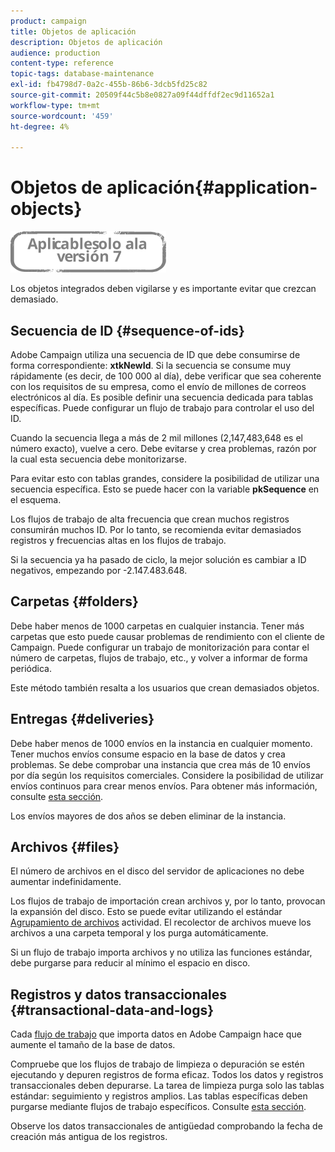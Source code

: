 ```yaml
---
product: campaign
title: Objetos de aplicación
description: Objetos de aplicación
audience: production
content-type: reference
topic-tags: database-maintenance
exl-id: fb4798d7-0a2c-455b-86b6-3dcb5fd25c82
source-git-commit: 20509f44c5b8e0827a09f44dffdf2ec9d11652a1
workflow-type: tm+mt
source-wordcount: '459'
ht-degree: 4%

---
```


# Objetos de aplicación{#application-objects}

![](../../assets/v7-only.svg)

Los objetos integrados deben vigilarse y es importante evitar que crezcan demasiado.

## Secuencia de ID {#sequence-of-ids}

Adobe Campaign utiliza una secuencia de ID que debe consumirse de forma correspondiente: **xtkNewId**. Si la secuencia se consume muy rápidamente (es decir, de 100 000 al día), debe verificar que sea coherente con los requisitos de su empresa, como el envío de millones de correos electrónicos al día. Es posible definir una secuencia dedicada para tablas específicas. Puede configurar un flujo de trabajo para controlar el uso del ID.

Cuando la secuencia llega a más de 2 mil millones (2,147,483,648 es el número exacto), vuelve a cero. Debe evitarse y crea problemas, razón por la cual esta secuencia debe monitorizarse.

Para evitar esto con tablas grandes, considere la posibilidad de utilizar una secuencia específica. Esto se puede hacer con la variable **pkSequence** en el esquema.

Los flujos de trabajo de alta frecuencia que crean muchos registros consumirán muchos ID. Por lo tanto, se recomienda evitar demasiados registros y frecuencias altas en los flujos de trabajo.

Si la secuencia ya ha pasado de ciclo, la mejor solución es cambiar a ID negativos, empezando por -2.147.483.648.

## Carpetas {#folders}

Debe haber menos de 1000 carpetas en cualquier instancia. Tener más carpetas que esto puede causar problemas de rendimiento con el cliente de Campaign. Puede configurar un trabajo de monitorización para contar el número de carpetas, flujos de trabajo, etc., y volver a informar de forma periódica.

Este método también resalta a los usuarios que crean demasiados objetos.

## Entregas {#deliveries}

Debe haber menos de 1000 envíos en la instancia en cualquier momento. Tener muchos envíos consume espacio en la base de datos y crea problemas. Se debe comprobar una instancia que crea más de 10 envíos por día según los requisitos comerciales. Considere la posibilidad de utilizar envíos continuos para crear menos envíos. Para obtener más información, consulte [esta sección](../../workflow/using/continuous-delivery.md).

Los envíos mayores de dos años se deben eliminar de la instancia.

## Archivos {#files}

El número de archivos en el disco del servidor de aplicaciones no debe aumentar indefinidamente.

Los flujos de trabajo de importación crean archivos y, por lo tanto, provocan la expansión del disco. Esto se puede evitar utilizando el estándar [Agrupamiento de archivos](../../workflow/using/file-collector.md) actividad. El recolector de archivos mueve los archivos a una carpeta temporal y los purga automáticamente.

Si un flujo de trabajo importa archivos y no utiliza las funciones estándar, debe purgarse para reducir al mínimo el espacio en disco.

## Registros y datos transaccionales {#transactional-data-and-logs}

Cada [flujo de trabajo](../../workflow/using/data-life-cycle.md#work-table) que importa datos en Adobe Campaign hace que aumente el tamaño de la base de datos.

Compruebe que los flujos de trabajo de limpieza o depuración se estén ejecutando y depuren registros de forma eficaz. Todos los datos y registros transaccionales deben depurarse. La tarea de limpieza purga solo las tablas estándar: seguimiento y registros amplios. Las tablas específicas deben purgarse mediante flujos de trabajo específicos. Consulte [esta sección](../../workflow/using/monitoring-workflow-execution.md#purging-the-logs).

Observe los datos transaccionales de antigüedad comprobando la fecha de creación más antigua de los registros.
